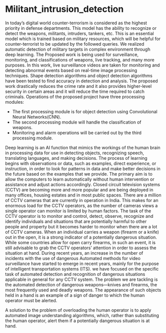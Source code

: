 # Militant_intrusion_detection
In today’s digital world counter-terrorism is considered as the highest priority in defense departments. This model has the ability to recognize or detect the weapons, militants, intruders, tankers, etc. This is an essential model which is trained based on military resources, which will be helpful for counter-terrorist to be updated by the followed queries. We realized automatic detection of military targets in complex environment through deep learning.
The Proposed work is being used for surveillance, monitoring, and classifications of weapons, live tracking, and many more purposes. In this work, live surveillance videos are taken for monitoring and detecting abnormal events based on real-time image processing techniques. Shape detection algorithms and object detection algorithms have been tested to find accuracy in detection and analysis. The proposed work drastically reduces the crime rate and it also provides higher-level security in certain areas and it will reduce the time required to catch criminals.
Operations of the proposed project have three processing modules:
- The first processing module is for object detection using Convolutional Neural Networks(CNN). 
- The second processing module will handle the classification of weapons.
-	Monitoring and alarm operations will be carried out by the third processing module.

Deep learning is an AI function that mimics the workings of the human brain in processing data for use in detecting objects, recognizing speech, translating languages, and making decisions. The process of learning begins with observations or data, such as examples, direct experience, or instruction, in order to look for patterns in data and make better decisions in the future based on the examples that we provide. The primary aim is to allow the computers to learn automatically without human intervention or assistance and adjust actions accordingly.
Closed circuit television systems (CCTV) are becoming more and more popular and are being deployed in many offices, housing estates and in most public spaces. There are a million of CCTV cameras that are currently in operation in India. This makes for an enormous load for the CCTV operators, as the number of cameras views a single operator can monitor is limited by human factors. The task of the CCTV operator is to monitor and control, detect, observe, recognize and identify individuals and situations that are potentially harmful to other people and property but it becomes harder to monitor when there are a lot of CCTV cameras.
When an individual carries a weapon (firearm or a knife) out in the open, it is a strong indicator of a potentially dangerous situation. While some countries allow for open carry firearms, in such an event, it is still advisable to grab the CCTV operators’ attention in order to assess the situation at hand. During recent years, an increase in the number of incidents with the use of dangerous Automated methods for video surveillance have started to emerge in recent years, mainly for the purpose of intelligent transportation systems (ITS).
we have focused on the specific task of automated detection and recognition of dangerous situations applicable in general for any CCTV system. The problem we are tackling is the automated detection of dangerous weapons—knives and firearms, the most frequently used and deadly weapons. The appearance of such objects held in a hand is an example of a sign of danger to which the human operator must be alerted.


A solution to the problem of overloading the human operator is to apply automated image understanding algorithms, which, rather than substituting the human operator, alert them if a potentially dangerous situation is at hand.
